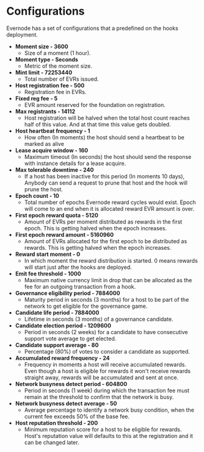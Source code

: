 # Configurations

Evernode has a set of configurations that a predefined on the hooks deployment.

- **Moment size - 3600**
  - Size of a moment (1 hour).
- **Moment type - Seconds**
  - Metric of the moment size.
- **Mint limit - 72253440**
  - Total number of EVRs issued.
- **Host registration fee - 500**
  - Registration fee in EVRs.
- **Fixed reg fee - 5**
  - EVR amount reserved for the foundation on registration.
- **Max registrants - 14112**
  - Host registration will be halved when the total host count reaches half of this value. And at that time this value gets doubled.
- **Host heartbeat frequency - 1**
  - How often (In moments) the host should send a heartbeat to be marked as alive
- **Lease acquire window - 160**
  - Maximum timeout (In seconds) the host should send the response with instance details for a lease acquire.
- **Max tolerable downtime - 240**
  - If a host has been inactive for this period (In moments 10 days), Anybody can send a request to prune that host and the hook will prune the host.
- **Epoch count - 10**
  - Total number of epochs Evernode reward cycles would exist. Epoch will come to an end when it is allocated reward EVR amount is over.
- **First epoch reward quota - 5120**
  - Amount of EVRs per moment distributed as rewards in the first epoch. This is getting halved when the epoch increases.
- **First epoch reward amount - 5160960**
  - Amount of EVRs allocated for the first epoch to be distributed as rewards. This is getting halved when the epoch increases.
- **Reward start moment - 0**
  - In which moment the reward distribution is started. 0 means rewards will start just after the hooks are deployed.
- **Emit fee threshold - 1000**
  - Maximum native currency limit in drop that can be allocated as the fee for an outgoing transaction from a hook.
- **Governance eligibility period - 7884000**
  - Maturity period in seconds (3 months) for a host to be part of the network to get eligible for the governance game.
- **Candidate life period - 7884000**
  - Lifetime in seconds (3 months) of a governance candidate.
- **Candidate election period - 1209600**
  - Period in seconds (2 weeks) for a candidate to have consecutive support vote average to get elected.
- **Candidate support average - 80**
  - Percentage (80%) of votes to consider a candidate as supported.
- **Accumulated reward frequency - 24**
  - Frequency in moments a host will receive accumulated rewards. Even though a host is eligible for rewards it won't receive rewards straight away, rewards will be accumulated and sent at once.
- **Network busyness detect period - 604800**
  - Period in seconds (1 week) during which the transaction fee must remain at the threshold to confirm that the network is busy.
- **Network busyness detect average - 50**
  - Average percentage to identify a network busy condition, when the current fee exceeds 50% of the base fee.
- **Host reputation threshold - 200**
  - Minimum reputation score for a host to be eligible for rewards. Host's reputation value will defaults to this at the registration and it can be changed later.